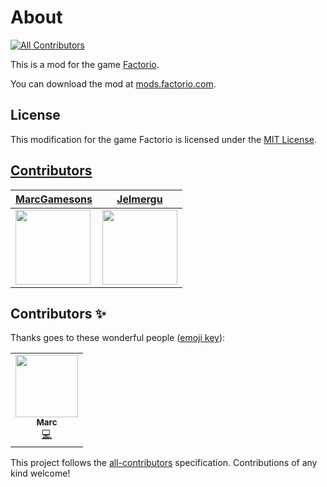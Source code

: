 # About
<!-- ALL-CONTRIBUTORS-BADGE:START - Do not remove or modify this section -->
[![All Contributors](https://img.shields.io/badge/all_contributors-1-orange.svg?style=flat-square)](#contributors-)
<!-- ALL-CONTRIBUTORS-BADGE:END -->

This is a mod for the game [Factorio](https://www.factorio.com/).

You can download the mod at [mods.factorio.com](https://mods.factorio.com/mods/MarcGamesons/cheaper_landfill).

## License
This modification for the game Factorio is licensed under the [MIT License](https://opensource.org/licenses/MIT).

## [Contributors](https://github.com/MarcGamesons/factoriomod-cheaper-landfill/graphs/contributors)
[MarcGamesons](https://github.com/MarcGamesons/factoriomod-cheaper-landfill/commits?author=MarcGamesons) | [Jelmergu](https://github.com/MarcGamesons/factoriomod-cheaper-landfill/commits?author=Jelmergu)
-- | --
<img src="https://avatars2.githubusercontent.com/u/7329657?s=460&v=4" width="120" /> | <img src="https://avatars3.githubusercontent.com/u/18192158?s=460&v=4" width="120" />

## Contributors ✨

Thanks goes to these wonderful people ([emoji key](https://allcontributors.org/docs/en/emoji-key)):

<!-- ALL-CONTRIBUTORS-LIST:START - Do not remove or modify this section -->
<!-- prettier-ignore-start -->
<!-- markdownlint-disable -->
<table>
  <tr>
    <td align="center"><a href="https://twitter.com/marcgamesons"><img src="https://avatars3.githubusercontent.com/u/7329657?v=4" width="100px;" alt=""/><br /><sub><b>Marc</b></sub></a><br /><a href="https://github.com/MarcGamesons/factoriomod-cheaper-landfill/commits?author=MarcGamesons" title="Code">💻</a></td>
  </tr>
</table>

<!-- markdownlint-enable -->
<!-- prettier-ignore-end -->
<!-- ALL-CONTRIBUTORS-LIST:END -->

This project follows the [all-contributors](https://github.com/all-contributors/all-contributors) specification. Contributions of any kind welcome!